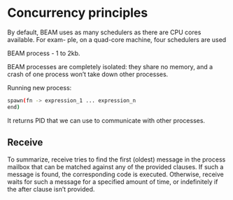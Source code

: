 # Concurrency principles

By default, BEAM uses as many schedulers as there are CPU cores available. For exam- ple, on a quad-core machine, four schedulers are used

BEAM process - 1 to 2kb.

BEAM processes are completely isolated: they share no memory, and a crash of one process won’t take down other processes.


Running new process:
```bash
spawn(fn -> expression_1 ... expression_n
end)
```

It returns PID that we can use to communicate with other processes.


## Receive

To summarize, receive tries to find the first (oldest) message in the process mailbox that can be matched against any of the provided clauses. If such a message is found, the corresponding code is executed. Otherwise, receive waits for such a message for a specified amount of time, or indefinitely if the after clause isn’t provided.
